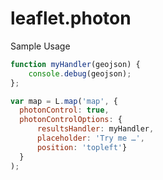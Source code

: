 leaflet.photon
==============


Sample Usage

```javascript
function myHandler(geojson) {
    console.debug(geojson);
};

var map = L.map('map', {
  photonControl: true,
  photonControlOptions: {
      resultsHandler: myHandler,
      placeholder: 'Try me …',
      position: 'topleft'}
  }
);
```
